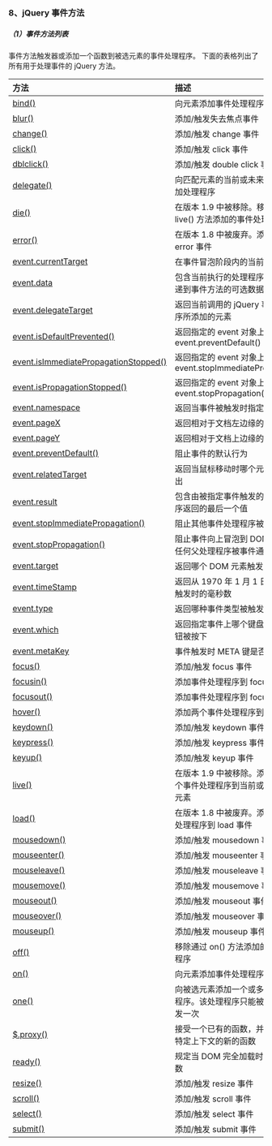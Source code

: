 ### 8、jQuery 事件方法

##### （1）事件方法列表

事件方法触发器或添加一个函数到被选元素的事件处理程序。下面的表格列出了所有用于处理事件的 jQuery 方法。

| 方法 | 描述 |
| :--- | :--- |
| [bind\(\)](https://www.runoob.com/jquery/event-bind.html) | 向元素添加事件处理程序 |
| [blur\(\)](https://www.runoob.com/jquery/event-blur.html) | 添加/触发失去焦点事件 |
| [change\(\)](https://www.runoob.com/jquery/event-change.html) | 添加/触发 change 事件 |
| [click\(\)](https://www.runoob.com/jquery/event-click.html) | 添加/触发 click 事件 |
| [dblclick\(\)](https://www.runoob.com/jquery/event-dblclick.html) | 添加/触发 double click 事件 |
| [delegate\(\)](https://www.runoob.com/jquery/event-delegate.html) | 向匹配元素的当前或未来的子元素添加处理程序 |
| [die\(\)](https://www.runoob.com/jquery/event-die.html) | 在版本 1.9 中被移除。移除所有通过 live\(\) 方法添加的事件处理程序 |
| [error\(\)](https://www.runoob.com/jquery/event-error.html) | 在版本 1.8 中被废弃。添加/触发 error 事件 |
| [event.currentTarget](https://www.runoob.com/jquery/jq-event-currenttarget.html) | 在事件冒泡阶段内的当前 DOM 元素 |
| [event.data](https://www.runoob.com/jquery/event-data.html) | 包含当前执行的处理程序被绑定时传递到事件方法的可选数据 |
| [event.delegateTarget](https://www.runoob.com/jquery/event-delegatetarget.html) | 返回当前调用的 jQuery 事件处理程序所添加的元素 |
| [event.isDefaultPrevented\(\)](https://www.runoob.com/jquery/event-isdefaultprevented.html) | 返回指定的 event 对象上是否调用了 event.preventDefault\(\) |
| [event.isImmediatePropagationStopped\(\)](https://www.runoob.com/jquery/event-isimmediatepropagationstopped.html) | 返回指定的 event 对象上是否调用了 event.stopImmediatePropagation\(\) |
| [event.isPropagationStopped\(\)](https://www.runoob.com/jquery/event-ispropagationstopped.html) | 返回指定的 event 对象上是否调用了 event.stopPropagation\(\) |
| [event.namespace](https://www.runoob.com/jquery/event-namespace.html) | 返回当事件被触发时指定的命名空间 |
| [event.pageX](https://www.runoob.com/jquery/event-pagex.html) | 返回相对于文档左边缘的鼠标位置 |
| [event.pageY](https://www.runoob.com/jquery/event-pagey.html) | 返回相对于文档上边缘的鼠标位置 |
| [event.preventDefault\(\)](https://www.runoob.com/jquery/event-preventdefault.html) | 阻止事件的默认行为 |
| [event.relatedTarget](https://www.runoob.com/jquery/jq-event-relatedtarget.html) | 返回当鼠标移动时哪个元素进入或退出 |
| [event.result](https://www.runoob.com/jquery/event-result.html) | 包含由被指定事件触发的事件处理程序返回的最后一个值 |
| [event.stopImmediatePropagation\(\)](https://www.runoob.com/jquery/event-stopimmediatepropagation.html) | 阻止其他事件处理程序被调用 |
| [event.stopPropagation\(\)](https://www.runoob.com/jquery/event-stoppropagation.html) | 阻止事件向上冒泡到 DOM 树，阻止任何父处理程序被事件通知 |
| [event.target](https://www.runoob.com/jquery/jq-event-target.html) | 返回哪个 DOM 元素触发事件 |
| [event.timeStamp](https://www.runoob.com/jquery/jq-event-timestamp.html) | 返回从 1970 年 1 月 1 日到事件被触发时的毫秒数 |
| [event.type](https://www.runoob.com/jquery/jq-event-type.html) | 返回哪种事件类型被触发 |
| [event.which](https://www.runoob.com/jquery/event-which.html) | 返回指定事件上哪个键盘键或鼠标按钮被按下 |
| [event.metaKey](https://www.runoob.com/jquery/event_metakey.html) | 事件触发时 META 键是否被按下 |
| [focus\(\)](https://www.runoob.com/jquery/event-focus.html) | 添加/触发 focus 事件 |
| [focusin\(\)](https://www.runoob.com/jquery/event-focusin.html) | 添加事件处理程序到 focusin 事件 |
| [focusout\(\)](https://www.runoob.com/jquery/event-focusout.html) | 添加事件处理程序到 focusout 事件 |
| [hover\(\)](https://www.runoob.com/jquery/event-hover.html) | 添加两个事件处理程序到 hover 事件 |
| [keydown\(\)](https://www.runoob.com/jquery/event-keydown.html) | 添加/触发 keydown 事件 |
| [keypress\(\)](https://www.runoob.com/jquery/event-keypress.html) | 添加/触发 keypress 事件 |
| [keyup\(\)](https://www.runoob.com/jquery/event-keyup.html) | 添加/触发 keyup 事件 |
| [live\(\)](https://www.runoob.com/jquery/event-live.html) | 在版本 1.9 中被移除。添加一个或多个事件处理程序到当前或未来的被选元素 |
| [load\(\)](https://www.runoob.com/jquery/event-load.html) | 在版本 1.8 中被废弃。添加一个事件处理程序到 load 事件 |
| [mousedown\(\)](https://www.runoob.com/jquery/event-mousedown.html) | 添加/触发 mousedown 事件 |
| [mouseenter\(\)](https://www.runoob.com/jquery/event-mouseenter.html) | 添加/触发 mouseenter 事件 |
| [mouseleave\(\)](https://www.runoob.com/jquery/event-mouseleave.html) | 添加/触发 mouseleave 事件 |
| [mousemove\(\)](https://www.runoob.com/jquery/event-mousemove.html) | 添加/触发 mousemove 事件 |
| [mouseout\(\)](https://www.runoob.com/jquery/event-mouseout.html) | 添加/触发 mouseout 事件 |
| [mouseover\(\)](https://www.runoob.com/jquery/event-mouseover.html) | 添加/触发 mouseover 事件 |
| [mouseup\(\)](https://www.runoob.com/jquery/event-mouseup.html) | 添加/触发 mouseup 事件 |
| [off\(\)](https://www.runoob.com/jquery/event-off.html) | 移除通过 on\(\) 方法添加的事件处理程序 |
| [on\(\)](https://www.runoob.com/jquery/event-on.html) | 向元素添加事件处理程序 |
| [one\(\)](https://www.runoob.com/jquery/event-one.html) | 向被选元素添加一个或多个事件处理程序。该处理程序只能被每个元素触发一次 |
| [$.proxy\(\)](https://www.runoob.com/jquery/event-proxy.html) | 接受一个已有的函数，并返回一个带特定上下文的新的函数 |
| [ready\(\)](https://www.runoob.com/jquery/event-ready.html) | 规定当 DOM 完全加载时要执行的函数 |
| [resize\(\)](https://www.runoob.com/jquery/event-resize.html) | 添加/触发 resize 事件 |
| [scroll\(\)](https://www.runoob.com/jquery/event-scroll.html) | 添加/触发 scroll 事件 |
| [select\(\)](https://www.runoob.com/jquery/event-select.html) | 添加/触发 select 事件 |
| [submit\(\)](https://www.runoob.com/jquery/event-submit.html) | 添加/触发 submit 事件 |



